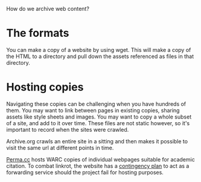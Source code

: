 ---
---

How do we archive web content?

# The formats

You can make a copy of a website by using wget. This will make a copy of the
HTML to a directory and pull down the assets referenced as files in that
directory.

# Hosting copies

Navigating these copies can be challenging when you have hundreds of them. You
may want to link between pages in existing copies, sharing assets like style
sheets and images. You may want to copy a whole subset of a site, and add to it
over time. These files are not static however, so it's important to record when
the sites were crawled.

Archive.org crawls an entire site in a sitting and then makes it possible to
visit the same url at different points in time.

[Perma.cc](https://perma.cc) hosts WARC copies of individual webpages suitable
for academic citation. To combat linkrot, the website has a [contingency
plan](https://perma.cc/contingency-plan) to act as a forwarding service should
the project fail for hosting purposes.

